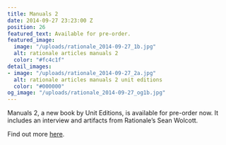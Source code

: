 ```yaml
---
title: Manuals 2
date: 2014-09-27 23:23:00 Z
position: 26
featured_text: Available for pre-order.
featured_image:
  image: "/uploads/rationale_2014-09-27_1b.jpg"
  alt: rationale articles manuals 2
  color: "#fc4c1f"
detail_images:
- image: "/uploads/rationale_2014-09-27_2a.jpg"
  alt: rationale articles manuals 2 unit editions
  color: "#000000"
og_image: "/uploads/rationale_2014-09-27_og1b.jpg"
---
```


Manuals 2, a new book by Unit Editions, is available for pre-order now. It includes an interview and artifacts from Rationale’s Sean Wolcott. 

Find out more [here](https://www.uniteditions.com/).